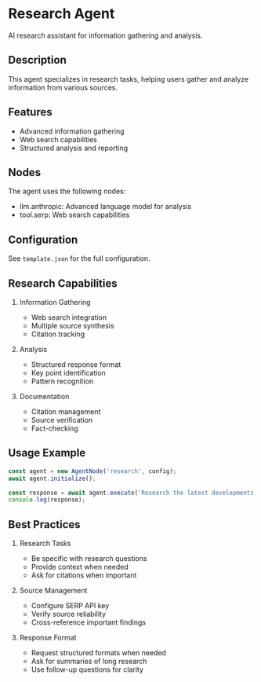 # Research Agent

AI research assistant for information gathering and analysis.

## Description

This agent specializes in research tasks, helping users gather and analyze information from various sources.

## Features

- Advanced information gathering
- Web search capabilities
- Structured analysis and reporting

## Nodes

The agent uses the following nodes:
- llm.anthropic: Advanced language model for analysis
- tool.serp: Web search capabilities

## Configuration

See `template.json` for the full configuration.

## Research Capabilities

1. Information Gathering
   - Web search integration
   - Multiple source synthesis
   - Citation tracking

2. Analysis
   - Structured response format
   - Key point identification
   - Pattern recognition

3. Documentation
   - Citation management
   - Source verification
   - Fact-checking

## Usage Example

```typescript
const agent = new AgentNode('research', config);
await agent.initialize();

const response = await agent.execute('Research the latest developments in quantum computing.');
console.log(response);
```

## Best Practices

1. Research Tasks
   - Be specific with research questions
   - Provide context when needed
   - Ask for citations when important

2. Source Management
   - Configure SERP API key
   - Verify source reliability
   - Cross-reference important findings

3. Response Format
   - Request structured formats when needed
   - Ask for summaries of long research
   - Use follow-up questions for clarity 
 